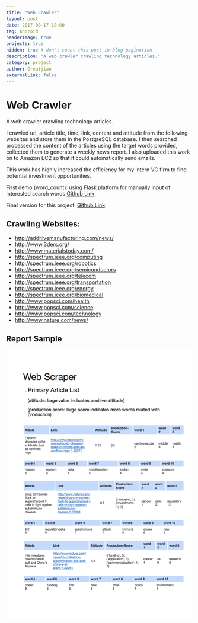 ```yaml
---
title: "Web Crawler"
layout: post
date: 2017-08-17 18:00
tag: Android
headerImage: true
projects: true
hidden: true # don't count this post in blog pagination
description: "A web crawler crawling technology articles."
category: project
author: Greatjian
externalLink: false
---
```


# Web Crawler

A web crawler crawling technology articles.

I crawled url, article title, time, link, content and attitude from the following websites
and store them in the PostgreSQL database. I then searched processed the content of the articles
using the target words provided, collected them to generate a weekly news report.
I also uploaded this work on to Amazon EC2 so that it could automatically send emails.

This work has highly increased the efficiency for my intern VC firm to find
potential investment opportunities.

First demo (word_count): using Flask platform 
for manually input of interested search words [Github Link](https://github.com/Greatjian/flask_word_count).

Final version for this project: [Github Link](https://github.com/Greatjian/web_crawler).


## Crawling Websites:

- http://additivemanufacturing.com/news/
- http://www.3ders.org/
- http://www.materialstoday.com/
- http://spectrum.ieee.org/computing
- http://spectrum.ieee.org/robotics
- http://spectrum.ieee.org/semiconductors
- http://spectrum.ieee.org/telecom
- http://spectrum.ieee.org/transportation
- http://spectrum.ieee.org/energy
- http://spectrum.ieee.org/biomedical
- http://www.popsci.com/health
- http://www.popsci.com/science
- http://www.popsci.com/technology
- http://www.nature.com/news/

## Report Sample

![](https://raw.githubusercontent.com/Greatjian/web_crawler/master/report_sample.jpeg)




